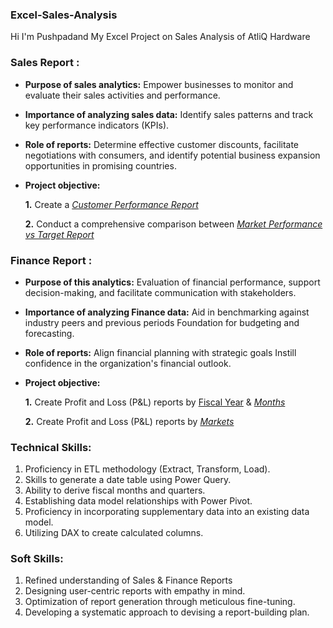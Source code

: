 ### Excel-Sales-Analysis

Hi I'm Pushpadand My Excel Project on Sales Analysis of AtliQ Hardware

### Sales Report :


- **Purpose of sales analytics:** Empower businesses to monitor and evaluate their sales activities and performance.

- **Importance of analyzing sales data:** Identify sales patterns and track key performance indicators (KPIs).

- **Role of reports:** Determine effective customer discounts, facilitate negotiations with consumers, and identify potential business expansion opportunities in promising countries.

- **Project objective:** 

    **1.** Create a _[Customer Performance Report](https://github.com/Pushpadant07/Sales-Analysis-Using-Excel/blob/eedcd4105de972486adc110af58ba6c07e7f5587/Customer%20Performance%20Report.pdf)_

    **2.** Conduct a comprehensive comparison between _[Market Performance vs Target Report](https://github.com/Pushpadant07/Sales-Analysis-Using-Excel/blob/e46dee4dba4830f12013c7c32476df21a9baaf16/Market%20Performance%20vs%20Target%20Report.pdf)_




### Finance Report :



- **Purpose of this analytics:** Evaluation of financial performance, support decision-making, and facilitate communication with stakeholders.

- **Importance of analyzing Finance data:** Aid in benchmarking against industry peers and previous periods Foundation for budgeting and forecasting.

- **Role of reports:** Align financial planning with strategic goals Instill confidence in the organization's financial outlook.

- **Project objective:** 

    **1.** Create Profit and Loss (P&L) reports by [Fiscal Year](https://github.com/Pushpadant07/Sales-Analysis-Using-Excel/blob/e46dee4dba4830f12013c7c32476df21a9baaf16/P%26L%20Statement%20by%20Fiscal%20Year.pdf) & _[Months](https://github.com/Pushpadant07/Sales-Analysis-Using-Excel/blob/9bc557a538908f7d3b5532ddecf8670931edd48b/P%26L%20Statement%20by%20Months.pdf)_ 

   **2.** Create Profit and Loss (P&L) reports by _[Markets](https://github.com/Pushpadant07/Sales-Analysis-Using-Excel/blob/9bc557a538908f7d3b5532ddecf8670931edd48b/P%26L%20Statement%20by%20Markets.pdf)_

### Technical Skills:

1.	Proficiency in ETL methodology (Extract, Transform, Load).
2.	Skills to generate a date table using Power Query.
3.	Ability to derive fiscal months and quarters.
4.	Establishing data model relationships with Power Pivot.
5.	Proficiency in incorporating supplementary data into an existing data model.
6.	Utilizing DAX to create calculated columns.


### Soft Skills:

1. Refined understanding of Sales & Finance Reports
2. Designing user-centric reports with empathy in mind.
3. Optimization of report generation through meticulous fine-tuning.
4. Developing a systematic approach to devising a report-building plan.
